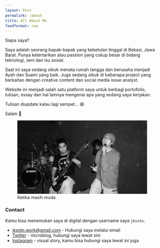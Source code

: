 ```yaml
---
layout: Post
permalink: /about
title: All About Me
feedformat: row
---
```


Siapa saya?

Saya adalah seorang bapak-bapak yang kebetulan tinggal di Bekasi, Jawa Barat. Punya ketertarikan atau passion yang cukup besar di bidang teknologi, seni dan isu sosial.

Saat ini saya sedang sibuk menata rumah tangga dan berusaha menjadi Ayah dan Suami yang baik. Juga sedang sibuk di beberapa project yang berkaitan dengan creative content dan social media issue analyst. 

Website ini menjadi salah satu platform saya untuk berbagi portofolio, tulisan, essay dan hal lainnya mengenai apa yang sedang saya kerjakan.

Tulisan diupdate kalau lagi sempet… 😅

Salam 🤘

<figure>
    <img class="double" src="/assets/img/selfs.jpg" />
    <figcaption>Ketika masih muda</figcaption>
</figure>

### Contact

Kamu bisa menemukan saya di digital dengan username saya `jksntn`.

-   [jksntn.work@gmail.com](mailto:jksntn.work@gmail.com) - Hubungi saya melalui email
-   [Twitter](https://twitter.com/jksntn) - microblog, hubungi saya lewat sini
-   [Instagram](https://instagram.com/jksntn) - visual story, kamu bisa hubungi saya lewat ini juga

